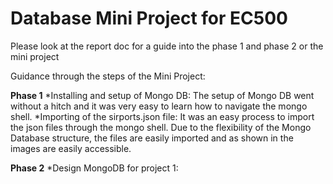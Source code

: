 # Database Mini Project for EC500

Please look at the report doc for a guide into the phase 1 and phase 2 or the mini project

Guidance through the steps of the Mini Project:

**Phase 1**
*Installing and setup of Mongo DB: The setup of Mongo DB went without a hitch and it was very easy to learn how to navigate the mongo shell. 
*Importing of the sirports.json file: It was an easy process to import the json files through the mongo shell. Due to the flexibility of the Mongo Database structure, the files are easily imported and as shown in the images are easily accessible. 

**Phase 2**
*Design MongoDB for project 1: 
